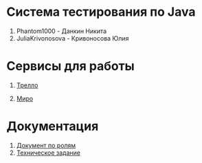 # Система тестирования по Java
1. Phantom1000 - Данкин Никита
2. JuliaKrivonosova - Кривоносова Юлия
# Сервисы для работы
1. [Трелло](https://trello.com/b/0JeHyJSb/%D0%BF%D1%80%D0%BE%D0%B5%D0%BA%D1%82-%D0%BF%D0%BE-%D1%82%D0%BF)

2. [Миро](https://miro.com/app/board/o9J_kunTaCY=/)
# Документация
1. [Документ по ролям](https://github.com/Phantom1000/TP_project/blob/master/documents/Roles.docx)
2. [Техническое задание](https://github.com/Phantom1000/TP_project/blob/master/documents/TZ.docx)
